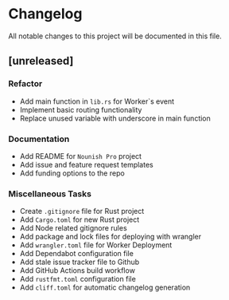 # Changelog

All notable changes to this project will be documented in this file.

## [unreleased]

### Refactor

- Add main function in `lib.rs` for Worker`s event
- Implement basic routing functionality
- Replace unused variable with underscore in main function

### Documentation

- Add README for `Nounish Pro` project
- Add issue and feature request templates
- Add funding options to the repo

### Miscellaneous Tasks

- Create `.gitignore` file for Rust project
- Add `Cargo.toml` for new Rust project
- Add Node related gitignore rules
- Add package and lock files for deploying with wrangler
- Add `wrangler.toml` file for Worker Deployment
- Add Dependabot configuration file
- Add stale issue tracker file to Github
- Add GitHub Actions build workflow
- Add `rustfmt.toml` configuration file
- Add `cliff.toml` for automatic changelog generation

<!-- generated by git-cliff -->

